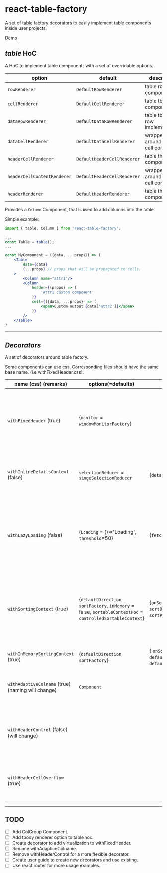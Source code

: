 # react-table-factory

A set of table factory decorators to easily implement table components inside user projects.

[Demo](http://dsimushkin.github.io/react-table-factory/)

## _table_ HoC

A HoC to implement table components with a set of overridable options.

| option | default | description |
| --- | --- | --- |
| `rowRenderer` | `DefaultRowRenderer` | table row component |
| `cellRenderer` | `DefaultCellRenderer` | table tbody cell component |
| `dataRowRenderer` | `DefaultDataRowRenderer` | table tbody row implementation |
| `dataCellRenderer` | `DefaultDataCellRenderer` | wrapper around tbody cell content |
| `headerCellRenderer` | `DefaultHeaderCellRenderer` | table thead cell component |
| `headerCellContentRenderer` | `DefaultHeaderCellRenderer` | wrapper around thead cell content|
| `headerRenderer` | `DefaultHeaderRenderer` | table thead component |

Provides a `Column` Component, that is used to add columns into the table.

Simple example:
```jsx
import { table, Column } from 'react-table-factory';

...
const Table = table();
...

const MyComponent = ({data, ...props}) => (
    <Table
        data={data}
        {...props} // props that will be propagated to cells.
    >
        <Column name="attr1"/>
        <Column
            header={(props) => (
                'Attr1 custom component'
            )}
            cell={({data, ...props}) => (
                <span>Custom output {data['attr2']}</span>
            )}
        />
    </Table>
)

```

---
## _Decorators_

A set of decorators around table factory.

Some components can use css. Corresponding files should have the same base name. (i.e withFixedHeader.css).

| name (css) (remarks) | options(=defaults) | Table props | Column props | description |
| --- | --- | --- | --- | --- |
| `withFixedHeader` (true) | {`monitor` = `windowMonitorFactory`} | | | Creates 2 Tables to implement a fixed header and a scrollable table content. Since it creates 2 tables, any decorators with context wrappers around table should NOT be wrapped by this component. |
| `withInlineDetailsContext` (false) | `selectionReducer` = `singeSelectionReducer` | {`detailsRenderer`} | | Wraps Table with `selectionContext`. Implemented `selectionReducer`s are `singeSelectionReducer` and `multiSelectionReducer`. |
| `withLazyLoading` (false) | {`Loading` = ()=>'Loading', `threshold`=50} | {`fetch`, `fetching`} | | Decorator around `withFixedHeader` table decorator. When fetching prop is set to true, show `Loading` component after table contents. When the container is scrolled to bottom (taking `threshold` into account) `fetch` is called. |
| `withSortingContext` (true) | {`defaultDirection`, `sortFactory`, `inMemory` = false, `sortableContextHoc` = `controlledSortableContext`} | {`onSort`, `sortDirection`='asc', `sortParameter`} | {`sortable`,`name`} | Wraps Table with `SortableContext`. Provides a `Sorter` Component to implement custom sorting elements. If a `name` `Column` prop is an array, the one from Table props will be used, otherwise the first elem will be used. |
| `withInMemorySortingContext` (true) | {`defaultDirection`, `sortFactory`} | { `onSort`, `defaultSortParameter`, `defaultSortDirection`='asc'} | {`sortable`,`name`} | An overload wrapper for `withSortingContext` to provide in-memory sorting.
| `withAdaptiveColname` (true) (naming will change) | `Component` | | | Injects a `Component` inside each cell. Adaptive layout should be handled using CSS rules. |
| `withHeaderControl` (false) (will change) ||| {`control`} | Adds 1 to colspan of each cell previous to column with `controll`. This component is used when you want to create an element in header, but doesn't effect the tbody cell layout. |
| `withHeaderCellOverflow` (true) ||| {`removeOverflowWrapper`} Adds a set of wrapper around header cell contents. Overflow should be handled using css. |
---

## TODO
- [ ] Add ColGroup Component.
- [ ] Add tbody renderer option to table hoc.
- [ ] Create decorator to add virtualization to withFixedHeader.
- [ ] Rename withAdapticeColname.
- [ ] Remove withHeaderControl for a more flexible decorator.
- [ ] Create user guide to create new decorators and use existing.
- [ ] Use react router for more usage examples.